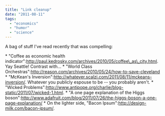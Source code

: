 ```yaml
---
title: "Link cleanup"
date: "2011-08-11"
tags: 
  - "economics"
  - "humor"
  - "science"
---
```


A bag of stuff I've read recently that was compelling:

\* "Coffee as economic health indicator":http://paul.kedrosky.com/archives/2010/05/coffee\_as\_city.html. Yay Seattle! Contrast with... \* "World Class Orchestras":http://reason.com/archives/2010/05/24/how-to-save-cleveland \* "McKean's Inversion":http://whatever.scalzi.com/2011/08/11/mckeans-inversion/. Whatever you publicly espouse to be -- you probably aren't. \* "Wicked Problems":http://www.antipope.org/charlie/blog-static/2011/07/wicked-1.html. \* "A one page explanation of the Higgs boson":http://www.adafruit.com/blog/2011/07/26/the-higgs-boson-a-one-page-explanation/ \* On the lighter side, "Bacon Ipsum":http://design-milk.com/bacon-ipsum/.
